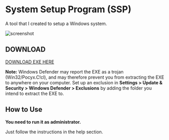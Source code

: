 # System Setup Program (SSP) 

A tool that I created to setup a Windows system.

![screenshot](https://i.imgur.com/9uZxP6T.png)

## DOWNLOAD

[DOWNLOAD EXE HERE](https://github.com/jebr/SSP/releases/)

**Note:** Windows Defender may report the EXE as a trojan (Win32/Pocyx.C!cl), and may therefore prevent you from extracting the EXE to anywhere on your computer. Set up an exclusion in **Settings > Update & Security > Windows Defender > Exclusions** by adding the folder you intend to extract the EXE to.

## How to Use

**You need to run it as administrator.**

Just follow the instructions in the help section.

